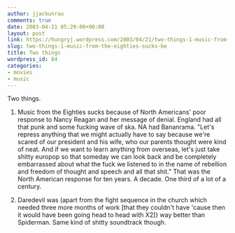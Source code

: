 ```yaml
---
author: jjackunrau
comments: true
date: 2003-04-21 05:29:00+00:00
layout: post
link: https://hungryj.wordpress.com/2003/04/21/two-things-1-music-from-the-eighties-sucks-be/
slug: two-things-1-music-from-the-eighties-sucks-be
title: Two things
wordpress_id: 84
categories:
- movies
- music
---
```


Two things.

1) Music from the Eighties sucks because of North Americans' poor response to Nancy Reagan and her message of denial.  England had all that punk and some fucking wave of ska.  NA had Bananrama.  "Let's repress anything that we might actually have to say because we're scared of our president and his wife, who our parents thought were kind of neat.  And if we want to learn anything from overseas, let's just take shitty europop so that someday we can look back and be completely embarrassed about what the fuck we listened to in the name of rebellion and freedom of thought and speech and all that shit."  That was the North American response for ten years.  A decade.  One third of a lot of a century.

2) Daredevil was (apart from the fight sequence in the church which needed three more months of work [that they couldn't have 'cause then it would have been going head to head with X2]} way better than Spiderman.  Same kind of shitty soundtrack though.
